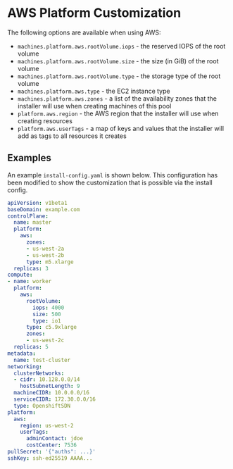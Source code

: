 # AWS Platform Customization

The following options are available when using AWS:

- `machines.platform.aws.rootVolume.iops` - the reserved IOPS of the root volume
- `machines.platform.aws.rootVolume.size` - the size (in GiB) of the root volume
- `machines.platform.aws.rootVolume.type` - the storage type of the root volume
- `machines.platform.aws.type` - the EC2 instance type
- `machines.platform.aws.zones` - a list of the availability zones that the installer will use when creating machines of this pool
- `platform.aws.region` - the AWS region that the installer will use when creating resources
- `platform.aws.userTags` - a map of keys and values that the installer will add as tags to all resources it creates

## Examples

An example `install-config.yaml` is shown below. This configuration has been modified to show the customization that is possible via the install config.

```yaml
apiVersion: v1beta1
baseDomain: example.com
controlPlane:
  name: master
  platform:
    aws:
      zones:
      - us-west-2a
      - us-west-2b
      type: m5.xlarge
  replicas: 3
compute:
- name: worker
  platform:
    aws:
      rootVolume:
        iops: 4000
        size: 500
        type: io1
      type: c5.9xlarge
      zones:
      - us-west-2c
  replicas: 5
metadata:
  name: test-cluster
networking:
  clusterNetworks:
  - cidr: 10.128.0.0/14
    hostSubnetLength: 9
  machineCIDR: 10.0.0.0/16
  serviceCIDR: 172.30.0.0/16
  type: OpenshiftSDN
platform:
  aws:
    region: us-west-2
    userTags:
      adminContact: jdoe
      costCenter: 7536
pullSecret: '{"auths": ...}'
sshKey: ssh-ed25519 AAAA...
```
